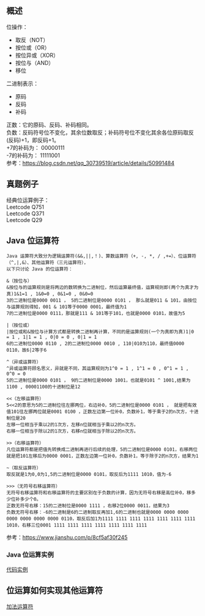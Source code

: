 ## 概述
  
位操作：
* 取反（NOT）
* 按位或（OR）
* 按位异或（XOR）
* 按位与（AND）
* 移位  
  
二进制表示：
* 原码
* 反码
* 补码  
  
正数：它的原码、反码、补码相同。  
负数：反码符号位不变化，其余位数取反；补码符号位不变化其余各位原码取反(反码)+1，即反码+1。  
+7的补码为： 00000111  
-7的补码为： 11111001  
参考：https://blog.csdn.net/qq_30739519/article/details/50991484  
  
  
## 真题例子
经典位运算例子：  
Leetcode Q751  
Leetcode Q371  
Leetcode Q29  
  
  
## Java 位运算符
```
Java 运算符大致分为逻辑运算符(&&,||,！)、算数运算符（+, -, *, / ,+=）、位运算符（^,|,&）、其他运算符（三元运算符），
以下只讨论 Java 的位运算符：

&（按位与）
&按位与的运算规则是将两边的数转换为二进制位，然后运算最终值，运算规则即(两个为真才为真)1&1=1 , 1&0=0 , 0&1=0 , 0&0=0
3的二进制位是0000 0011 ， 5的二进制位是0000 0101 ， 那么就是011 & 101，由按位与运算规则得知，001 & 101等于0000 0001，最终值为1
7的二进制位是0000 0111，那就是111 & 101等于101，也就是0000 0101，故值为5

|（按位或）
|按位或和&按位与计算方式都是转换二进制再计算，不同的是运算规则(一个为真即为真)1|0 = 1 , 1|1 = 1 , 0|0 = 0 , 0|1 = 1
6的二进制位0000 0110 , 2的二进制位0000 0010 , 110|010为110，最终值0000 0110，故6|2等于6

^（异或运算符）
^异或运算符顾名思义，异就是不同，其运算规则为1^0 = 1 , 1^1 = 0 , 0^1 = 1 , 0^0 = 0
5的二进制位是0000 0101 ， 9的二进制位是0000 1001，也就是0101 ^ 1001,结果为1100 , 00001100的十进制位是12

<<（左移运算符）
5<<2的意思为5的二进制位往左挪两位，右边补0，5的二进制位是0000 0101 ， 就是把有效值101往左挪两位就是0001 0100 ，正数左边第一位补0，负数补1，等于乘于2的n次方，十进制位是20
左移一位相当于乘以2的1次方，左移n位就相当于乘以2的n次方。
右移一位相当于除以2的1次方，右移n位就相当于除以2的n次方。

>>（右移运算符）
凡位运算符都是把值先转换成二进制再进行后续的处理，5的二进制位是0000 0101，右移两位就是把101左移后为0000 0001，正数左边第一位补0，负数补1，等于除于2的n次方，结果为1

~（取反运算符）
取反就是1为0,0为1,5的二进制位是0000 0101，取反后为1111 1010，值为-6

>>>（无符号右移运算符）
无符号右移运算符和右移运算符的主要区别在于负数的计算，因为无符号右移是高位补0，移多少位补多少个0。
正数无符号右移：15的二进制位是0000 1111 ，右移2位0000 0011，结果为3
负数无符号右移：-6的二进制是6的二进制取反再加1,6的二进制也就是0000 0000 0000 0000 0000 0000 0000 0110，取反后加1为1111 1111 1111 1111 1111 1111 1111 1010，右移三位0001 1111 1111 1111 1111 1111 1111 1111
```
参考：https://www.jianshu.com/p/8cf5af30f245  
  
### Java 位运算实例
[代码实例](../Tool%20Sets/Bitwise.java)  
  
## 位运算如何实现其他运算符
[加法运算符](./../Leetcode%20Practices/algorithms/easy/371%20Sum%20of%20Two%20Integers.java)  
